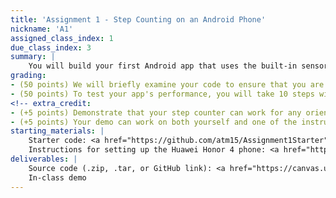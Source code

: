 ```yaml
---
title: 'Assignment 1 - Step Counting on an Android Phone'
nickname: 'A1'
assigned_class_index: 1
due_class_index: 3
summary: |
    You will build your first Android app that uses the built-in sensors for something useful. This app will count the number of steps that you have taken and show that number on the screen. You will be using the raw data from the accelerometer and/or gyroscope to complete this task. The data will require some very simple signal processing. You can use peak detection, zero crossing, or your own technique for counting. You can assume the user only holds the phone in a fixed posture in their hands. You are welcome to assume a different placement or posture of the phone, but please be sure to document how the device needs to be held somewhere on the interface.
grading:
- (50 points) We will briefly examine your code to ensure that you are using some form of signal processing to calculate a step count.
- (50 points) To test your app's performance, you will take 10 steps with the phone in your hand during class. You will get full credit if your step counter is within 1 (i.e., it estimates 9-11). -5 points for each extra or missing step.
<!-- extra_credit:
- (+5 points) Demonstrate that your step counter can work for any orientation (e.g., in hand face up, up against the ear). You can assume that the phone will stay in roughly the same orientation the whole time.
- (+5 points) Your demo can work on both yourself and one of the instructors. -->
starting_materials: |
    Starter code: <a href="https://github.com/atm15/Assignment1Starter" target="_blank">link</a><br/>
    Instructions for setting up the Huawei Honor 4 phone: <a href="https://docs.google.com/presentation/d/1D8u7g2ZPk1vpMLQ_EQ_X6P_ygRz9F2eNxd6CcDQRdoo/edit?usp=sharing" target="_blank">link</a>
deliverables: |
    Source code (.zip, .tar, or GitHub link): <a href="https://canvas.uw.edu/courses/1131076/assignments/4143491" target="_blank">link</a><br/>
    In-class demo
---
```

